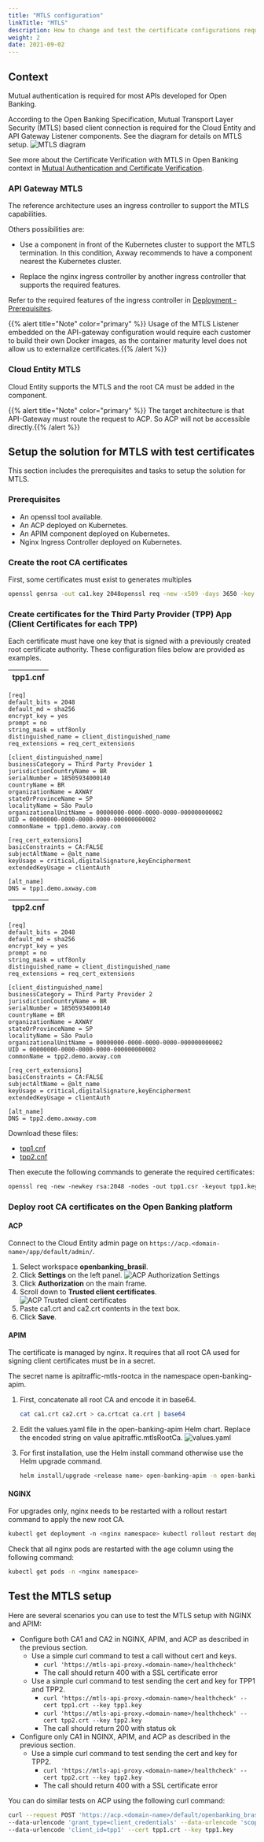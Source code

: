 ```yaml
---
title: "MTLS configuration"
linkTitle: "MTLS"
description: How to change and test the certificate configurations required for Mutual Authentication
weight: 2
date: 2021-09-02
---
```


## Context

Mutual authentication is required for most APIs developed for Open Banking.

According to the Open Banking Specification, Mutual Transport Layer Security (MTLS) based client connection is required for the Cloud Entity and API Gateway Listener components. See the diagram for details on MTLS setup.
![MTLS diagram](/Images/mtls.png)

See more about the Certificate Verification with MTLS in Open Banking context in [Mutual Authentication and Certificate Verification](/docs/overview/integration/mutual-auth).

### API Gateway MTLS

The reference architecture uses an ingress controller to support the MTLS capabilities.

Others possibilities are:

* Use a component in front of the Kubernetes cluster to support the MTLS termination. In this condition, Axway recommends to have a component nearest the Kubernetes cluster.

* Replace the nginx ingress controller by another ingress controller that supports the required features.

Refer to the required features of the ingress controller in [Deployment - Prerequisites](/docs/deployment/prerequisites).

{{% alert title="Note" color="primary" %}} Usage of the MTLS Listener embedded on the API-gateway configuration would require each customer to build their own Docker images, as the container maturity level does not allow us to externalize certificates.{{% /alert %}}

### Cloud Entity MTLS

Cloud Entity supports the MTLS and the root CA must be added in the component.

{{% alert title="Note" color="primary" %}} The target architecture is that API-Gateway must route the request to ACP. So ACP will not be accessible directly.{{% /alert %}}

## Setup the solution for MTLS with test certificates

This section includes the prerequisites and tasks to setup the solution for MTLS.

### Prerequisites

* An openssl tool available.
* An ACP deployed on Kubernetes.
* An APIM component deployed on Kubernetes.
* Nginx Ingress Controller deployed on Kubernetes.

### Create the root CA certificates

First, some certificates must exist to generates multiples

```bash
openssl genrsa -out ca1.key 2048openssl req -new -x509 -days 3650 -key ca1.key -subj "/C=BR/ST=São Paulo/L=São Paulo/O=Axway/CN=Axway Root CA" -out ca1.crtopenssl genrsa -out ca2.key 2048openssl req -new -x509 -days 3650 -key ca2.key -subj "/C=BR/ST=São Paulo/L=São Paulo/O=Axway/CN=Axway Root CA" -out ca2.crt
```

### Create certificates for the Third Party Provider (TPP) App (Client Certificates for each TPP)

Each certificate must have one key that is signed with a previously created root certificate authority. These configuration files below are provided as examples.

| tpp1.cnf |
| ----------- |

```properties
[req]
default_bits = 2048
default_md = sha256
encrypt_key = yes
prompt = no
string_mask = utf8only
distinguished_name = client_distinguished_name
req_extensions = req_cert_extensions
 
[client_distinguished_name]
businessCategory = Third Party Provider 1
jurisdictionCountryName = BR
serialNumber = 18505934000140
countryName = BR
organizationName = AXWAY
stateOrProvinceName = SP
localityName = São Paulo
organizationalUnitName = 00000000-0000-0000-0000-000000000002
UID = 00000000-0000-0000-0000-000000000002
commonName = tpp1.demo.axway.com
 
[req_cert_extensions]
basicConstraints = CA:FALSE
subjectAltName = @alt_name
keyUsage = critical,digitalSignature,keyEncipherment
extendedKeyUsage = clientAuth
 
[alt_name]
DNS = tpp1.demo.axway.com
```

| tpp2.cnf |
| ----------- |

```properties
[req]
default_bits = 2048
default_md = sha256
encrypt_key = yes
prompt = no
string_mask = utf8only
distinguished_name = client_distinguished_name
req_extensions = req_cert_extensions
 
[client_distinguished_name]
businessCategory = Third Party Provider 2
jurisdictionCountryName = BR
serialNumber = 18505934000140
countryName = BR
organizationName = AXWAY
stateOrProvinceName = SP
localityName = São Paulo
organizationalUnitName = 00000000-0000-0000-0000-000000000002
UID = 00000000-0000-0000-0000-000000000002
commonName = tpp2.demo.axway.com
 
[req_cert_extensions]
basicConstraints = CA:FALSE
subjectAltName = @alt_name
keyUsage = critical,digitalSignature,keyEncipherment
extendedKeyUsage = clientAuth
 
[alt_name]
DNS = tpp2.demo.axway.com
```

Download these files:

* [tpp1.cnf](https://axway-open-banking-docs.netlify.app/sample-files/tpp1.cnf)
* [tpp2.cnf](https://axway-open-banking-docs.netlify.app/sample-files/tpp2.cnf)

Then execute the following commands to generate the required certificates:

```bash
openssl req -new -newkey rsa:2048 -nodes -out tpp1.csr -keyout tpp1.key -config ./tpp1.cnfopenssl x509 -req -days 3650 -in tpp1.csr -CA ca1.crt -CAkey ca1.key -CAcreateserial -out tpp1.crtopenssl req -new -newkey rsa:2048 -nodes -out tpp2.csr -keyout tpp2.key -config ./tpp2.cnfopenssl x509 -req -days 3650 -in tpp1.csr -CA ca2.crt -CAkey ca2.key -CAcreateserial -out tpp2.crt
```

### Deploy root CA certificates on the Open Banking platform

#### ACP

Connect to the Cloud Entity admin page on `https://acp.<domain-name>/app/default/admin/`.

1. Select workspace **openbanking_brasil**.
2. Click **Settings** on the left panel.
![ACP Authorization Settings](/Images/mtls-acp-auth.png)
3. Click **Authorization** on the main frame.
4. Scroll down to **Trusted client certificates**.
![ACP Trusted client certificates ](/Images/mtls-acp-ca.png)
5. Paste ca1.crt and ca2.crt contents in the text box.
6. Click **Save**.

#### APIM

The certificate is managed by nginx. It requires that all root CA used for signing client certificates must be in a secret.

The secret name is apitraffic-mtls-rootca in the namespace open-banking-apim.

1. First, concatenate all root CA and encode it in base64.

   ```bash
   cat ca1.crt ca2.crt > ca.crtcat ca.crt | base64
   ```

2. Edit the values.yaml file in the open-banking-apim Helm chart. Replace the encoded string on value apitraffic.mtlsRootCa.
![values.yaml](/Images/mtls-apim-yaml.png)

3. For first installation, use the Helm install command otherwise use the Helm upgrade command.

   ```bash
   helm install/upgrade <release name> open-banking-apim -n open-banking-apim  
   ```

#### NGINX

For upgrades only, nginx needs to be restarted with a rollout restart command to apply the new root CA.

```bash
kubectl get deployment -n <nginx namespace> kubectl rollout restart deployment <nginx deployment name>  -n <nginx namespace>
```

Check that all nginx pods are restarted with the age column using the following command:

```bash
kubectl get pods -n <nginx namespace>
```

## Test the MTLS setup

Here are several scenarios you can use to test the MTLS setup with NGINX and APIM:

* Configure both CA1 and CA2 in NGINX, APIM, and ACP as described in the previous section.
    * Use a simple curl command to test a call without cert and keys.
        * `curl 'https://mtls-api-proxy.<domain-name>/healthcheck'`
        * The call should return 400 with a SSL certificate error
    * Use a simple curl command to test sending the cert and key for TPP1 and TPP2.
        * `curl 'https://mtls-api-proxy.<domain-name>/healthcheck' --cert tpp1.crt --key tpp1.key`
        * `curl 'https://mtls-api-proxy.<domain-name>/healthcheck' --cert tpp2.crt --key tpp2.key`
        * The call should return 200 with status ok
* Configure only CA1 in NGINX, APIM, and ACP as described in the previous section.
    * Use a simple curl command to test sending the cert and key for TPP2.
        * `curl 'https://mtls-api-proxy.<domain-name>/healthcheck' --cert tpp2.crt --key tpp2.key`
        * The call should return 400 with a SSL certificate error

You can do similar tests on ACP using the following curl command:

```bash
curl --request POST 'https://acp.<domain-name>/default/openbanking_brasil/oauth2/token' \
--data-urlencode 'grant_type=client_credentials' --data-urlencode 'scope=accounts' \
--data-urlencode 'client_id=tpp1' --cert tpp1.crt --key tpp1.key
```